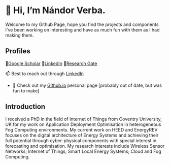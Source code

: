 # 👋 Hi, I’m Nándor Verba.

Welcome to my Github Page, hope you find the projects and components I've been working on interesting and have as much fun with them as I had making them.

## Profiles
🥼[Google Scholar](https://scholar.google.co.uk/citations?user=Z1ym6jYAAAAJ&hl=en) 
👔[LinkedIn](https://www.linkedin.com/in/nandor-verba/) 
🔗[Research Gate](https://www.researchgate.net/profile/Nandor-Verba-2)

📫 Best to reach out through [LinkedIn](https://www.linkedin.com/in/nandor-verba/)

- 🌱 Check out my [Github.io](https://nandor1992.github.io/) personal page [probably out of date, but was fun to make]


## Introduction

I received a PhD in the field of Internet of Things from Coventry University, UK for my work on Application Deployment 
Optimisation in heterogeneous Fog Computing environments. My current work on HEED and EnergyREV focuses on the digital architecture of Energy Systems
and achieving their full potential through cyber-physical components with special interest in forecasting and optimisation. My research interests 
include Wireless Sensor Networks; Internet of Things; Smart Local Energy Systems; Cloud and Fog Computing.

<!---
nandor1992/nandor1992 is a ✨ special ✨ repository because its `README.md` (this file) appears on your GitHub profile.
You can click the Preview link to take a look at your changes.
--->
